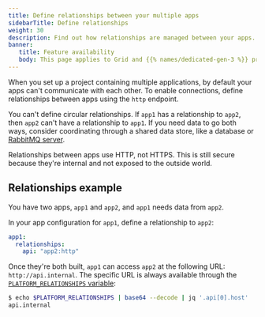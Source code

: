 ```yaml
---
title: Define relationships between your multiple apps
sidebarTitle: Define relationships
weight: 30
description: Find out how relationships are managed between your apps.
banner:
   title: Feature availability
   body: This page applies to Grid and {{% names/dedicated-gen-3 %}} projects. To ensure you have enough resources to support multiple apps, you need at least a [{{< partial "plans/multiapp-plan-name" >}} plan](/administration/pricing/_index.md#multiple-apps-in-a-single-project). To set up multiple apps on {{% names/dedicated-gen-2 %}} environments, [contact Sales](https://platform.sh/contact/).
---
```


When you set up a project containing multiple applications,
by default your apps can't communicate with each other.
To enable connections, define relationships between apps using the `http` endpoint.

You can't define circular relationships.
If `app1` has a relationship to `app2`, then `app2` can't have a relationship to `app1`.
If you need data to go both ways, consider coordinating through a shared data store,
like a database or [RabbitMQ server](/add-services/rabbitmq.md).

Relationships between apps use HTTP, not HTTPS.
This is still secure because they're internal and not exposed to the outside world.

## Relationships example

You have two apps, `app1` and `app2`, and `app1` needs data from `app2`.

In your app configuration for `app1`, define a relationship to `app2`:

```yaml {location=".platform/applications.yaml"}
app1:
  relationships:
    api: "app2:http"
```

Once they're both built, `app1` can access `app2` at the following URL: `http://api.internal`.
The specific URL is always available through the [`PLATFORM_RELATIONSHIPS` variable](/development/variables/use-variables.md#use-provided-variables):

```bash
$ echo $PLATFORM_RELATIONSHIPS | base64 --decode | jq '.api[0].host'
api.internal
```
